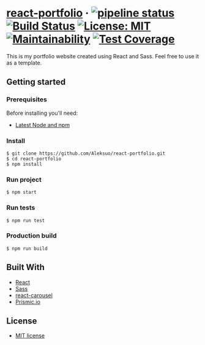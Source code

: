 # [react-portfolio](https://aleksuo.github.io/react-portfolio/) · [![pipeline status](https://gitlab.com/Aleksuo/react-portfolio/badges/master/pipeline.svg)](https://gitlab.com/Aleksuo/react-portfolio/commits/master) [![Build Status](https://travis-ci.org/Aleksuo/react-portfolio.svg?branch=master)](https://travis-ci.org/Aleksuo/react-portfolio) [![License: MIT](https://img.shields.io/badge/License-MIT-yellow.svg)](https://opensource.org/licenses/MIT) [![Maintainability](https://api.codeclimate.com/v1/badges/9f48fad3a8266b17a2b5/maintainability)](https://codeclimate.com/github/Aleksuo/react-portfolio/maintainability) [![Test Coverage](https://api.codeclimate.com/v1/badges/9f48fad3a8266b17a2b5/test_coverage)](https://codeclimate.com/github/Aleksuo/react-portfolio/test_coverage)

This is my portfolio website created using React and Sass. Feel free to use it as a template.

## Getting started

### Prerequisites

Before installing you'll need:

* [Latest Node and npm](https://nodejs.org/en/)

### Install

    $ git clone https://github.com/Aleksuo/react-portfolio.git
    $ cd react-portfolio
    $ npm install

### Run project
    $ npm start

### Run tests
    $ npm run test

### Production build
    $ npm run build

## Built With
 * [React](https://github.com/facebook/react)
 * [Sass](https://github.com/sass/sass)
 * [react-carousel](https://github.com/brainhubeu/react-carousel)
 * [Prismic.io](https://prismic.io/)

## License
* [MIT license](https://opensource.org/licenses/mit-license.php)
